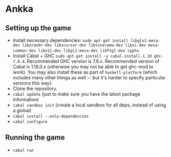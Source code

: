 # Ankka

## Setting up the game

- Install necessary dependencies: `sudo apt-get install libglu1-mesa-dev libxrandr-dev libxcursor-dev libxinerama-dev libxi-dev mesa-common-dev libx11-dev libgl1-mesa-dev libftgl-dev cpphs`.
- Install Cabal + GHC `sudo apt-get install -y cabal-install-1.18 ghc-7.8.4`. Recommended GHC version is 7.8.x. Recommended version of Cabal is 1.18.0.x (otherwise you may not be able to get ghc-mod to work). You may also install these as part of `haskell-platform` (which includes many other things as well -- but it's harder to specify particular versions this way).
- Clone the repository.
- `cabal update` (just to make sure you have the latest package information)
- `cabal sandbox init` (create a local sandbox for all deps, instead of using a global)
- `cabal install --only-dependencies`
- `cabal configure`

## Running the game

- `cabal run`
